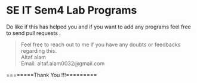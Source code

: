 # SE IT Sem4 Lab Programs

Do like if this has helped you and if you want to add any programs feel free to send pull requests . 

<blockquote>
Feel free to reach out to me if you have any doubts or feedbacks regarding this.<br>
Altaf alam<br>
Email: altaf.alam0032@gmail.com
</blockquote>

========Thank You !!!=========
